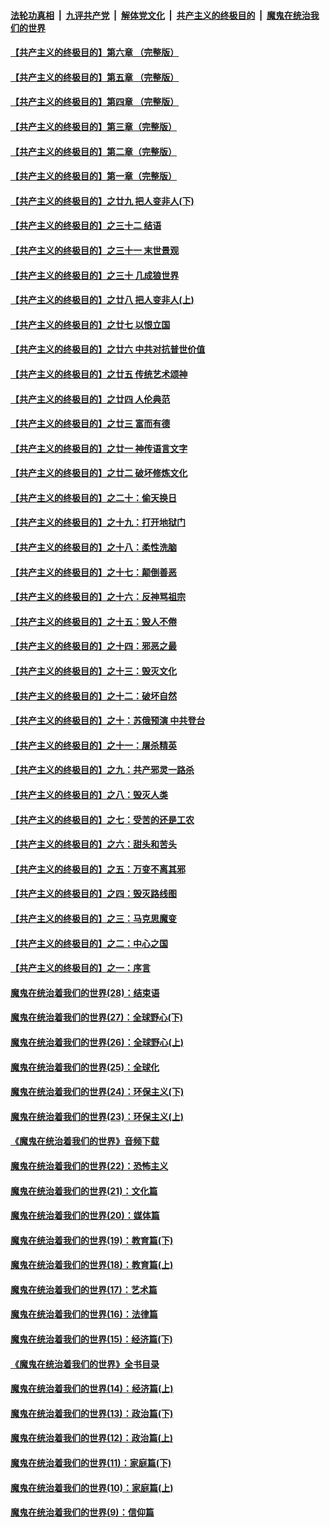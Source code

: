 

####  [法轮功真相](../../../../basic/blob/master/README.md?t=04161330) &nbsp;|&nbsp; [九评共产党](../../../../9ping.md/blob/master/README.md?t=04161330) &nbsp;|&nbsp; [解体党文化](../../../../jtdwh.md/blob/master/README.md?t=04161330)  &nbsp;|&nbsp; [共产主义的终极目的](../../../../gczydzjmd.md/blob/master/README.md?t=04161330) &nbsp;|&nbsp; [魔鬼在统治我们的世界](../../../../mgztzwmdsj.md/blob/master/README.md?t=04161330) 

#### [【共产主义的终极目的】第六章 （完整版）](../pages/nsc422/n11428913.md?t=04161330) 

#### [【共产主义的终极目的】第五章 （完整版）](../pages/nsc422/n11428912.md?t=04161330) 

#### [【共产主义的终极目的】第四章 （完整版）](../pages/nsc422/n11428907.md?t=04161330) 

#### [【共产主义的终极目的】第三章（完整版）](../pages/nsc422/n11428848.md?t=04161330) 

#### [【共产主义的终极目的】第二章（完整版）](../pages/nsc422/n11428831.md?t=04161330) 

#### [【共产主义的终极目的】第一章（完整版）](../pages/nsc422/n11417651.md?t=04161330) 

#### [【共产主义的终极目的】之廿九 把人变非人(下)](../pages/nsc422/n11344140.md?t=04161330) 

#### [【共产主义的终极目的】之三十二 结语](../pages/nsc422/n11360535.md?t=04161330) 

#### [【共产主义的终极目的】之三十一 末世景观](../pages/nsc422/n11351129.md?t=04161330) 

#### [【共产主义的终极目的】之三十 几成狼世界](../pages/nsc422/n11348280.md?t=04161330) 

#### [【共产主义的终极目的】之廿八 把人变非人(上)](../pages/nsc422/n11340492.md?t=04161330) 

#### [【共产主义的终极目的】之廿七 以恨立国](../pages/nsc422/n11336944.md?t=04161330) 

#### [【共产主义的终极目的】之廿六 中共对抗普世价值](../pages/nsc422/n11324785.md?t=04161330) 

#### [【共产主义的终极目的】之廿五 传统艺术颂神](../pages/nsc422/n11296396.md?t=04161330) 

#### [【共产主义的终极目的】之廿四 人伦典范](../pages/nsc422/n11296397.md?t=04161330) 

#### [【共产主义的终极目的】之廿三 富而有德](../pages/nsc422/n11283598.md?t=04161330) 

#### [【共产主义的终极目的】之廿一 神传语言文字](../pages/nsc422/n11263265.md?t=04161330) 

#### [【共产主义的终极目的】之廿二 破坏修炼文化](../pages/nsc422/n11245728.md?t=04161330) 

#### [【共产主义的终极目的】之二十：偷天换日](../pages/nsc422/n11238846.md?t=04161330) 

#### [【共产主义的终极目的】之十九：打开地狱门](../pages/nsc422/n11206376.md?t=04161330) 

#### [【共产主义的终极目的】之十八：柔性洗脑](../pages/nsc422/n11199994.md?t=04161330) 

#### [【共产主义的终极目的】之十七：颠倒善恶](../pages/nsc422/n11179782.md?t=04161330) 

#### [【共产主义的终极目的】之十六：反神骂祖宗](../pages/nsc422/n11166798.md?t=04161330) 

#### [【共产主义的终极目的】之十五：毁人不倦](../pages/nsc422/n11166792.md?t=04161330) 

#### [【共产主义的终极目的】之十四：邪恶之最](../pages/nsc422/n11150249.md?t=04161330) 

#### [【共产主义的终极目的】之十三：毁灭文化](../pages/nsc422/n11135227.md?t=04161330) 

#### [【共产主义的终极目的】之十二：破坏自然](../pages/nsc422/n11135214.md?t=04161330) 

#### [【共产主义的终极目的】之十：苏俄预演 中共登台](../pages/nsc422/n11118424.md?t=04161330) 

#### [【共产主义的终极目的】之十一：屠杀精英](../pages/nsc422/n11118442.md?t=04161330) 

#### [【共产主义的终极目的】之九：共产邪灵一路杀](../pages/nsc422/n11114139.md?t=04161330) 

#### [【共产主义的终极目的】之八：毁灭人类](../pages/nsc422/n11108503.md?t=04161330) 

#### [【共产主义的终极目的】之七：受苦的还是工农](../pages/nsc422/n11101809.md?t=04161330) 

#### [【共产主义的终极目的】之六：甜头和苦头](../pages/nsc422/n11096971.md?t=04161330) 

#### [【共产主义的终极目的】之五：万变不离其邪](../pages/nsc422/n11091285.md?t=04161330) 

#### [【共产主义的终极目的】之四：毁灭路线图](../pages/nsc422/n11086284.md?t=04161330) 

#### [【共产主义的终极目的】之三：马克思魔变](../pages/nsc422/n11061941.md?t=04161330) 

#### [【共产主义的终极目的】之二：中心之国](../pages/nsc422/n11047728.md?t=04161330) 

#### [【共产主义的终极目的】之一：序言](../pages/nsc422/n11086077.md?t=04161330) 

#### [魔鬼在统治着我们的世界(28)：结束语](../pages/nsc422/n10936246.md?t=04161330) 

#### [魔鬼在统治着我们的世界(27)：全球野心(下)](../pages/nsc422/n10928319.md?t=04161330) 

#### [魔鬼在统治着我们的世界(26)：全球野心(上)](../pages/nsc422/n10900318.md?t=04161330) 

#### [魔鬼在统治着我们的世界(25)：全球化](../pages/nsc422/n10788205.md?t=04161330) 

#### [魔鬼在统治着我们的世界(24)：环保主义(下)](../pages/nsc422/n10695307.md?t=04161330) 

#### [魔鬼在统治着我们的世界(23)：环保主义(上)](../pages/nsc422/n10688613.md?t=04161330) 

#### [《魔鬼在统治着我们的世界》音频下载](../pages/nsc422/n10635553.md?t=04161330) 

#### [魔鬼在统治着我们的世界(22)：恐怖主义](../pages/nsc422/n10614727.md?t=04161330) 

#### [魔鬼在统治着我们的世界(21)：文化篇](../pages/nsc422/n10597706.md?t=04161330) 

#### [魔鬼在统治着我们的世界(20)：媒体篇](../pages/nsc422/n10586579.md?t=04161330) 

#### [魔鬼在统治着我们的世界(19)：教育篇(下)](../pages/nsc422/n10564808.md?t=04161330) 

#### [魔鬼在统治着我们的世界(18)：教育篇(上)](../pages/nsc422/n10526970.md?t=04161330) 

#### [魔鬼在统治着我们的世界(17)：艺术篇](../pages/nsc422/n10499093.md?t=04161330) 

#### [魔鬼在统治着我们的世界(16)：法律篇](../pages/nsc422/n10485969.md?t=04161330) 

#### [魔鬼在统治着我们的世界(15)：经济篇(下)](../pages/nsc422/n10469975.md?t=04161330) 

#### [《魔鬼在统治着我们的世界》全书目录](../pages/nsc422/n10464261.md?t=04161330) 

#### [魔鬼在统治着我们的世界(14)：经济篇(上)](../pages/nsc422/n10457370.md?t=04161330) 

#### [魔鬼在统治着我们的世界(13)：政治篇(下)](../pages/nsc422/n10448270.md?t=04161330) 

#### [魔鬼在统治着我们的世界(12)：政治篇(上)](../pages/nsc422/n10444576.md?t=04161330) 

#### [魔鬼在统治着我们的世界(11)：家庭篇(下)](../pages/nsc422/n10440961.md?t=04161330) 

#### [魔鬼在统治着我们的世界(10)：家庭篇(上)](../pages/nsc422/n10435448.md?t=04161330) 

#### [魔鬼在统治着我们的世界(9)：信仰篇](../pages/nsc422/n10432159.md?t=04161330) 

